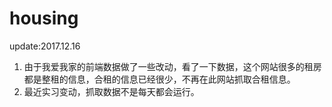 # housing

update:2017.12.16
1. 由于我爱我家的前端数据做了一些改动，看了一下数据，这个网站很多的租房都是整租的信息，合租的信息已经很少，不再在此网站抓取合租信息。
2. 最近实习变动，抓取数据不是每天都会运行。
